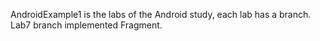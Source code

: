 AndroidExample1 is the labs of the Android study, each lab has a branch.
Lab7 branch implemented Fragment.
